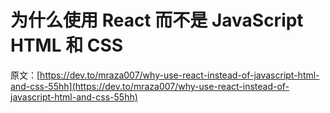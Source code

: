 # 为什么使用 React 而不是 JavaScript HTML 和 CSS

原文：[https://dev.to/mraza007/why-use-react-instead-of-javascript-html-and-css-55hh](https://dev.to/mraza007/why-use-react-instead-of-javascript-html-and-css-55hh)